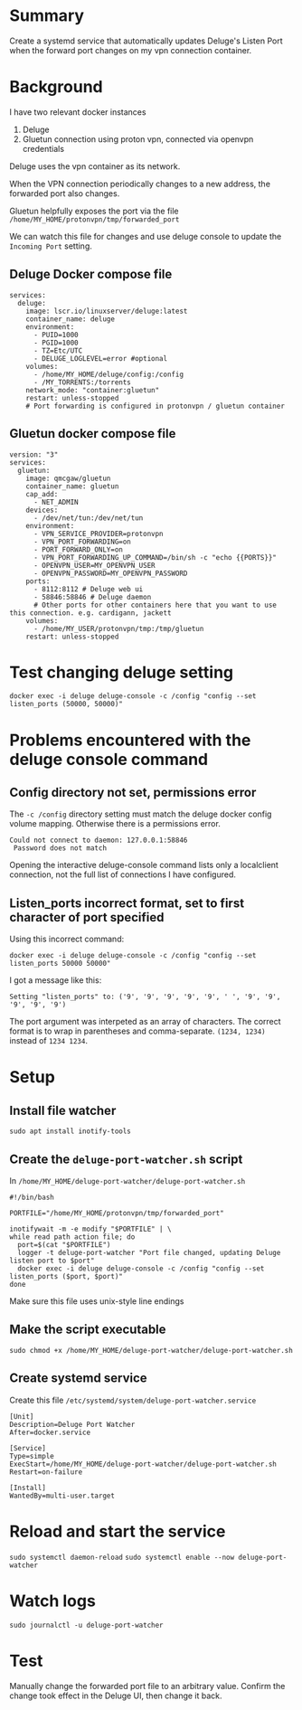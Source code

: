 
# Summary

Create a systemd service that automatically updates Deluge's Listen Port when the forward port changes on my vpn connection container.

# Background

I have two relevant docker instances
1. Deluge
2. Gluetun connection using proton vpn, connected via openvpn credentials

Deluge uses the vpn container as its network.

When the VPN connection periodically changes to a new address, the forwarded port also changes.

Gluetun helpfully exposes the port via the file `/home/MY_HOME/protonvpn/tmp/forwarded_port`

We can watch this file for changes and use deluge console to update the `Incoming Port` setting.


## Deluge Docker compose file

```
services:
  deluge:
    image: lscr.io/linuxserver/deluge:latest
    container_name: deluge
    environment:
      - PUID=1000
      - PGID=1000
      - TZ=Etc/UTC
      - DELUGE_LOGLEVEL=error #optional
    volumes:
      - /home/MY_HOME/deluge/config:/config
      - /MY_TORRENTS:/torrents
    network_mode: "container:gluetun"
    restart: unless-stopped
    # Port forwarding is configured in protonvpn / gluetun container
```

## Gluetun docker compose file

```
version: "3"
services:
  gluetun:
    image: qmcgaw/gluetun
    container_name: gluetun
    cap_add:
      - NET_ADMIN
    devices:
      - /dev/net/tun:/dev/net/tun
    environment:
      - VPN_SERVICE_PROVIDER=protonvpn
      - VPN_PORT_FORWARDING=on
      - PORT_FORWARD_ONLY=on
      - VPN_PORT_FORWARDING_UP_COMMAND=/bin/sh -c "echo {{PORTS}}"
      - OPENVPN_USER=MY_OPENVPN_USER
      - OPENVPN_PASSWORD=MY_OPENVPN_PASSWORD
    ports:
      - 8112:8112 # Deluge web ui
      - 58846:58846 # Deluge daemon
      # Other ports for other containers here that you want to use this connection. e.g. cardigann, jackett
    volumes:
      - /home/MY_USER/protonvpn/tmp:/tmp/gluetun
    restart: unless-stopped
```

# Test changing deluge setting

`docker exec -i deluge deluge-console -c /config "config --set listen_ports (50000, 50000)"`

# Problems encountered with the deluge console command

## Config directory not set, permissions error

The `-c /config` directory setting must match the deluge docker config volume mapping. Otherwise there is a permissions error.

```
Could not connect to daemon: 127.0.0.1:58846
 Password does not match
```

Opening the interactive deluge-console command lists only a localclient connection, not the full list of connections I have configured.

## Listen_ports incorrect format, set to first character of port specified

Using this incorrect command:

`docker exec -i deluge deluge-console -c /config "config --set listen_ports 50000 50000"`

I got a message like this:

`Setting "listen_ports" to: ('9', '9', '9', '9', '9', ' ', '9', '9', '9', '9', '9')`

The port argument was interpeted as an array of characters. The correct format is to wrap in parentheses and comma-separate. `(1234, 1234)` instead of `1234 1234`.

# Setup

## Install file watcher

`sudo apt install inotify-tools`

## Create the `deluge-port-watcher.sh` script

In `/home/MY_HOME/deluge-port-watcher/deluge-port-watcher.sh`

```
#!/bin/bash

PORTFILE="/home/MY_HOME/protonvpn/tmp/forwarded_port"

inotifywait -m -e modify "$PORTFILE" | \
while read path action file; do
  port=$(cat "$PORTFILE")
  logger -t deluge-port-watcher "Port file changed, updating Deluge listen port to $port"
  docker exec -i deluge deluge-console -c /config "config --set listen_ports ($port, $port)"
done
```

Make sure this file uses unix-style line endings

## Make the script executable
`sudo chmod +x /home/MY_HOME/deluge-port-watcher/deluge-port-watcher.sh`

## Create systemd service

Create this file `/etc/systemd/system/deluge-port-watcher.service`

```
[Unit]
Description=Deluge Port Watcher
After=docker.service

[Service]
Type=simple
ExecStart=/home/MY_HOME/deluge-port-watcher/deluge-port-watcher.sh
Restart=on-failure

[Install]
WantedBy=multi-user.target
```

# Reload and start the service

`sudo systemctl daemon-reload`
`sudo systemctl enable --now deluge-port-watcher`

# Watch logs

`sudo journalctl -u deluge-port-watcher`

# Test

Manually change the forwarded port file to an arbitrary value. Confirm the change took effect in the Deluge UI, then change it back.

